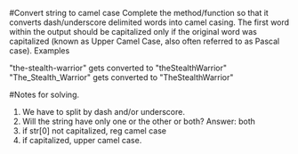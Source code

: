 #Convert string to camel case
Complete the method/function so that it converts dash/underscore delimited words into camel casing. The first word within the output should be capitalized only if the original word was capitalized (known as Upper Camel Case, also often referred to as Pascal case).
Examples

"the-stealth-warrior" gets converted to "theStealthWarrior"
"The_Stealth_Warrior" gets converted to "TheStealthWarrior"


#Notes for solving. 

1. We have to split by dash and/or underscore. 
2. Will the string have only one or the other or both? 
	Answer: both
3. if str[0] not capitalized, reg camel case
4. if capitalized, upper camel case. 
